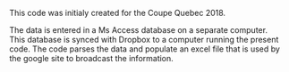 This code was initialy created for the Coupe Quebec 2018.  

The data is entered in a Ms Access database on a separate computer.  
This database is synced with Dropbox to a computer running the present code.
The code parses the data and populate an excel file that is used by the google site to broadcast the information.
